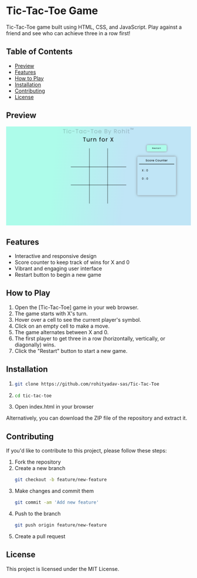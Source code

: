 # Tic-Tac-Toe Game
   Tic-Tac-Toe game built using HTML, CSS, and JavaScript. Play against a friend and see who can achieve three in a row first!

## Table of Contents
- [Preview](#preview)
- [Features](#features)
- [How to Play](#how-to-play)
- [Installation](#installation)
- [Contributing](#contributing)
- [License](#license)

## Preview
![preview.png](./assets/preview.png?raw=true)

## Features

- Interactive and responsive design
- Score counter to keep track of wins for X and 0
- Vibrant and engaging user interface
- Restart button to begin a new game

## How to Play

1. Open the [Tic-Tac-Toe] game in your web browser.
2. The game starts with X's turn.
3. Hover over a cell to see the current player's symbol.
4. Click on an empty cell to make a move.
5. The game alternates between X and 0.
6. The first player to get three in a row (horizontally, vertically, or diagonally) wins.
7. Click the "Restart" button to start a new game.

## Installation

1. ```bash
   git clone https://github.com/rohityadav-sas/Tic-Tac-Toe
2. ```bash
   cd tic-tac-toe
3. Open index.html in your browser

Alternatively, you can download the ZIP file of the repository and extract it.

## Contributing
If you'd like to contribute to this project, please follow these steps:

1. Fork the repository
2. Create a new branch
   ```bash
   git checkout -b feature/new-feature
3. Make changes and commit them
   ```bash
   git commit -am 'Add new feature'
4. Push to the branch
   ```bash
   git push origin feature/new-feature
5. Create a pull request

## License
This project is licensed under the MIT License.